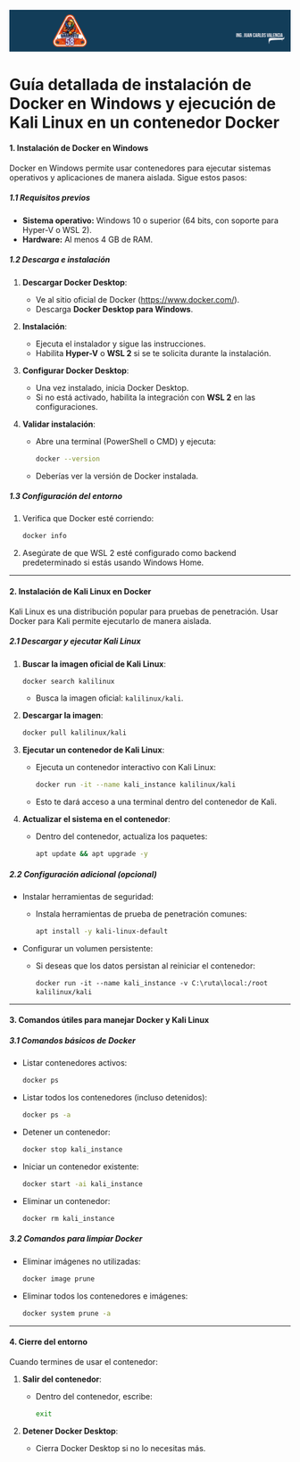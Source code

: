 ![Mesa](https://github.com/Grandote58/CloudSafeGuard/blob/main/Mesa.png)

# **Guía detallada de instalación de Docker en Windows y ejecución de Kali Linux en un contenedor Docker**

#### **1. Instalación de Docker en Windows**

Docker en Windows permite usar contenedores para ejecutar sistemas operativos y aplicaciones de manera aislada. Sigue estos pasos:

##### **1.1 Requisitos previos**

- **Sistema operativo:** Windows 10 o superior (64 bits, con soporte para Hyper-V o WSL 2).
- **Hardware:** Al menos 4 GB de RAM.

##### **1.2 Descarga e instalación**

1. **Descargar Docker Desktop**:

   - Ve al sitio oficial de Docker (https://www.docker.com/).
   - Descarga **Docker Desktop para Windows**.

2. **Instalación**:

   - Ejecuta el instalador y sigue las instrucciones.
   - Habilita **Hyper-V** o **WSL 2** si se te solicita durante la instalación.

3. **Configurar Docker Desktop**:

   - Una vez instalado, inicia Docker Desktop.
   - Si no está activado, habilita la integración con **WSL 2** en las configuraciones.

4. **Validar instalación**:

   - Abre una terminal (PowerShell o CMD) y ejecuta:

     ```bash
     docker --version
     ```

   - Deberías ver la versión de Docker instalada.

##### **1.3 Configuración del entorno**

1. Verifica que Docker esté corriendo:

   ```bash
   docker info
   ```

2. Asegúrate de que WSL 2 esté configurado como backend predeterminado si estás usando Windows Home.

------

#### **2. Instalación de Kali Linux en Docker**

Kali Linux es una distribución popular para pruebas de penetración. Usar Docker para Kali permite ejecutarlo de manera aislada.

##### **2.1 Descargar y ejecutar Kali Linux**

1. **Buscar la imagen oficial de Kali Linux**:

   ```bash
   docker search kalilinux
   ```

   - Busca la imagen oficial: `kalilinux/kali`.

2. **Descargar la imagen**:

   ```bash
   docker pull kalilinux/kali
   ```

3. **Ejecutar un contenedor de Kali Linux**:

   - Ejecuta un contenedor interactivo con Kali Linux:

     ```bash
     docker run -it --name kali_instance kalilinux/kali
     ```

   - Esto te dará acceso a una terminal dentro del contenedor de Kali.

4. **Actualizar el sistema en el contenedor**:

   - Dentro del contenedor, actualiza los paquetes:

     ```bash
     apt update && apt upgrade -y
     ```

##### **2.2 Configuración adicional (opcional)**

- Instalar herramientas de seguridad:

  - Instala herramientas de prueba de penetración comunes:

    ```bash
    apt install -y kali-linux-default
    ```

- Configurar un volumen persistente:

  - Si deseas que los datos persistan al reiniciar el contenedor:

    ```
    docker run -it --name kali_instance -v C:\ruta\local:/root kalilinux/kali
    ```

------

#### **3. Comandos útiles para manejar Docker y Kali Linux**

##### **3.1 Comandos básicos de Docker**

- Listar contenedores activos:

  ```bash
  docker ps
  ```

- Listar todos los contenedores (incluso detenidos):

  ```bash
  docker ps -a
  ```

- Detener un contenedor:

  ```bash
  docker stop kali_instance
  ```

- Iniciar un contenedor existente:

  ```bash
  docker start -ai kali_instance
  ```

- Eliminar un contenedor:

  ```bash
  docker rm kali_instance
  ```

##### **3.2 Comandos para limpiar Docker**

- Eliminar imágenes no utilizadas:

  ```bash
  docker image prune
  ```

- Eliminar todos los contenedores e imágenes:

  ```bash
  docker system prune -a
  ```

------

#### **4. Cierre del entorno**

Cuando termines de usar el contenedor:

1. **Salir del contenedor**:

   - Dentro del contenedor, escribe:

     ```bash
     exit
     ```

2. **Detener Docker Desktop**:

   - Cierra Docker Desktop si no lo necesitas más.